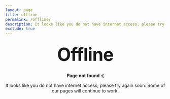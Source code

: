 ```yaml
---
layout: page
title: offline
permalink: /offline/
description: It looks like you do not have internet access; please try again soon. Some of our pages will continue to work.
exclude: true
---
```


<style type="text/css" media="screen">
  .container {
    margin: 10px auto;
    max-width: 600px;
    text-align: center;
  }
  h1 {
    margin: 30px 0;
    font-size: 4em;
    line-height: 1;
    letter-spacing: -1px;
  }
</style>

<div class="container">
  <h1>Offline</h1>

  <p><strong>Page not found :(</strong></p>
  <p>It looks like you do not have internet access; please try again soon. Some of our pages will continue to work.</p>
</div>
